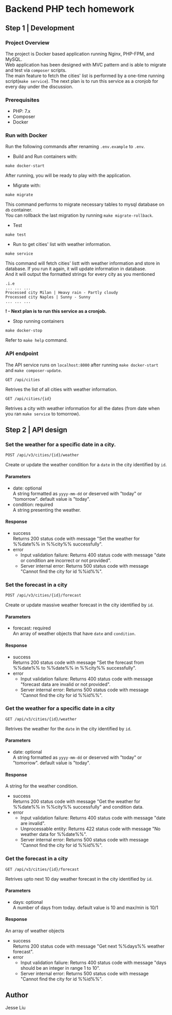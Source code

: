 # Backend PHP tech homework

## Step 1 | Development

### Project Overview
The project is Docker based application running Nginx, PHP-FPM, and MySQL.<br>
Web application has been designed with MVC pattern and is able to migrate and test via `composer` scripts.<br>
The main feature to fetch the cities' list is performed by a one-time running script(`make service`). The next plan is to run this service as a cronjob for every day under the discussion.
### Prerequisites

- PHP: 7.x
- Composer
- Docker

### Run with Docker

Run the following commands after renaming `.env.example` to `.env`.

- Build and Run containers with:
```
make docker-start
```
After running, you will be ready to play with the application.
- Migrate with:
```
make migrate
```
This command performs to migrate necessary tables to mysql database on `db` container.<br>
You can rollback the last migration by running `make migrate-rollback`.
- Test
```
make test
```
- Run to get cities' list with weather information.
```
make service 
```
This command will fetch cities' listt with weather information and store in database. If you run it again, it will update information in database.<br>
And it will output the formatted strings for every city as you mentioned<br>
```
.i.e
... ... ...
Processed city Milan | Heavy rain - Partly cloudy
Processed city Naples | Sunny - Sunny
... ... ...
```

<b>! - Next plan is to run this service as a cronjob.</b>

- Stop running containers
```
make docker-stop
```

Refer to `make help` command.
### API endpoint
The API service runs on `localhost:8000` after running `make docker-start` and `make composer-update`.
```
GET /api/cities
```
Retrives the list of all cities with weather information.
```
GET /api/cities/{id}
```
Retrives a city with weather information for all the dates (from date when you ran `make service` to tomorrow).
## Step 2 | API design
### Set the weather for a specific date in a city.
```
POST /api/v3/cities/{id}/weather
```
Create or update the weather condition for a `date` in the city identified by `id`.
<h4>Parameters</h4>

- date: optional<br>
A string formatted as `yyyy-mm-dd` or deserved with "today" or "tomorrow". default value is "today".
- condition: required<br>
A string presenting the weather.

<h4>Response</h4>

- success<br>
Returns 200 status code with message "Set the weather for %%date%% in %%city%% successfully".
- error
    - Input validation failure: Returns 400 status code with message "date or condition are incorrect or not provided".
    - Server internal error: Returns 500 status code with message "Cannot find the city for id %%id%%".

### Set the forecast in a city
```
POST /api/v3/cities/{id}/forecast
```
Create or update massive weather forecast in the city identified by `id`.
<h4>Parameters</h4>

- forecast: required<br>
An array of weather objects that have `date` and `condition`.

<h4>Response</h4>

- success<br>
Returns 200 status code with message "Set the forecast from %%date%% to %%date%% in %%city%% successfully".
- error
    - Input validation failure: Returns 400 status code with message "forecast data are invalid or not provided".
    - Server internal error: Returns 500 status code with message "Cannot find the city for id %%id%%".

### Get the weather for a specific date in a city
```
GET /api/v3/cities/{id}/weather
```
Retrives the weather for the `date` in the city identified by `id`.
<h4>Parameters</h4>

- date: optional<br>
A string formatted as `yyyy-mm-dd` or deserved with "today" or "tomorrow". default value is "today".
<h4>Response</h4>

A string for the weather condition.

- success<br>
Returns 200 status code with message "Get the weather for %%date%% in %%city%% successfully" and condition data.
- error
    - Input validation failure: Returns 400 status code with message "date are invalid".
    - Unprocessable entity: Returns 422 status code with message "No weather data for %%date%%".
    - Server internal error: Returns 500 status code with message "Cannot find the city for id %%id%%".

### Get the forecast in a city
```
GET /api/v3/cities/{id}/forecast
```
Retrives upto next 10 day weather forecast in the city identified by `id`.
<h4>Parameters</h4>

- days: optional<br>
A number of days from today. default value is 10 and max/min is 10/1

<h4>Response</h4>

An array of weather objects
- success<br>
Returns 200 status code with message "Get next %%days%% weather forecast".
- error<br>
    - Input validation faliure: Returns 400 status code with message "days should be an integer in range 1 to 10".
    - Server internal error: Returns 500 status code with message "Cannot find the city for id %%id%%".

## Author

Jesse Liu
